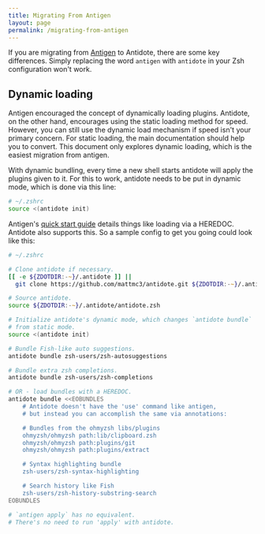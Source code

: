 ```yaml
---
title: Migrating From Antigen
layout: page
permalink: /migrating-from-antigen
---
```


If you are migrating from [Antigen](https://github.com/zsh-users/antigen) to Antidote, there are some key differences. Simply replacing the word `antigen` with `antidote` in your Zsh configuration won't work.

## Dynamic loading

Antigen encouraged the concept of dynamically loading plugins. Antidote, on the other hand, encourages using the static loading method for speed. However, you can still use the dynamic load mechanism if speed isn't your primary concern. For static loading, the main documentation should help you to convert. This document only explores dynamic loading, which is the easiest migration from antigen.

With dynamic bundling, every time a new shell starts antidote will apply the plugins given to it. For this to work, antidote needs to be put in dynamic mode, which is done via this line:

```zsh
# ~/.zshrc
source <(antidote init)
```

Antigen's [quick start guide](https://github.com/zsh-users/antigen/wiki/Quick-start) details things like loading via a HEREDOC. Antidote also supports this. So a sample config to get you going could look like this:

```zsh
# ~/.zshrc

# Clone antidote if necessary.
[[ -e ${ZDOTDIR:-~}/.antidote ]] ||
  git clone https://github.com/mattmc3/antidote.git ${ZDOTDIR:-~}/.antidote

# Source antidote.
source ${ZDOTDIR:-~}/.antidote/antidote.zsh

# Initialize antidote's dynamic mode, which changes `antidote bundle`
# from static mode.
source <(antidote init)

# Bundle Fish-like auto suggestions.
antidote bundle zsh-users/zsh-autosuggestions

# Bundle extra zsh completions.
antidote bundle zsh-users/zsh-completions

# OR - load bundles with a HEREDOC.
antidote bundle <<EOBUNDLES
    # Antidote doesn't have the 'use' command like antigen,
    # but instead you can accomplish the same via annotations:

    # Bundles from the ohmyzsh libs/plugins
    ohmyzsh/ohmyzsh path:lib/clipboard.zsh
    ohmyzsh/ohmyzsh path:plugins/git
    ohmyzsh/ohmyzsh path:plugins/extract

    # Syntax highlighting bundle
    zsh-users/zsh-syntax-highlighting

    # Search history like Fish
    zsh-users/zsh-history-substring-search
EOBUNDLES

# `antigen apply` has no equivalent.
# There's no need to run 'apply' with antidote.
```
